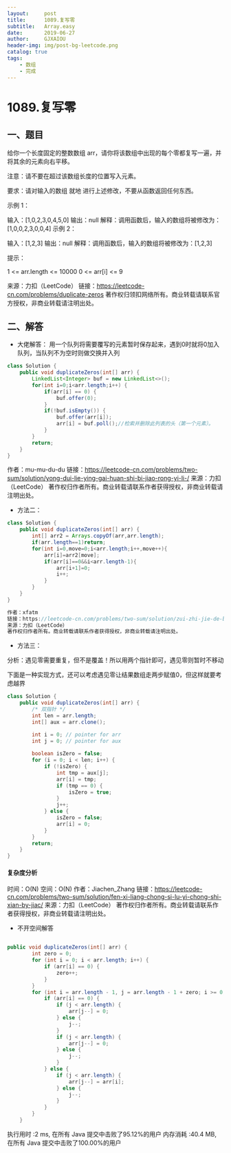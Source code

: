 ```yaml
---
layout:     post
title:      1089.复写零
subtitle:   Array.easy
date:       2019-06-27
author:     GJXAIOU
header-img: img/post-bg-leetcode.png
catalog: true
tags:
    - 数组
	- 完成 
---
```



# 1089.复写零

## 一、题目

给你一个长度固定的整数数组 arr，请你将该数组中出现的每个零都复写一遍，并将其余的元素向右平移。

注意：请不要在超过该数组长度的位置写入元素。

要求：请对输入的数组 就地 进行上述修改，不要从函数返回任何东西。

 

示例 1：

输入：[1,0,2,3,0,4,5,0]
输出：null
解释：调用函数后，输入的数组将被修改为：[1,0,0,2,3,0,0,4]
示例 2：

输入：[1,2,3]
输出：null
解释：调用函数后，输入的数组将被修改为：[1,2,3]


提示：

1 <= arr.length <= 10000
0 <= arr[i] <= 9

来源：力扣（LeetCode）
链接：https://leetcode-cn.com/problems/duplicate-zeros
著作权归领扣网络所有。商业转载请联系官方授权，非商业转载请注明出处。

## 二、解答

- 大佬解答：
用一个队列将需要覆写的元素暂时保存起来，遇到0时就将0加入队列，当队列不为空时则做交换并入列
```java
class Solution {
    public void duplicateZeros(int[] arr) {
        LinkedList<Integer> buf = new LinkedList<>();
        for(int i=0;i<arr.length;i++) {
            if(arr[i] == 0) {
                buf.offer(0);
            }
            if(!buf.isEmpty()) {
                buf.offer(arr[i]);
                arr[i] = buf.poll();//检索并删除此列表的头（第一个元素）。
            }
        }
        return;
    }
}
```
作者：mu-mu-du-du
链接：https://leetcode-cn.com/problems/two-sum/solution/yong-dui-lie-ying-gai-huan-shi-bi-jiao-rong-yi-li-/
来源：力扣（LeetCode）
著作权归作者所有。商业转载请联系作者获得授权，非商业转载请注明出处。



- 方法二：

```java
class Solution {
    public void duplicateZeros(int[] arr) {
        int[] arr2 = Arrays.copyOf(arr,arr.length);
        if(arr.length==1)return;
        for(int i=0,move=0;i<arr.length;i++,move++){
            arr[i]=arr2[move];
            if(arr[i]==0&&i<arr.length-1){
                arr[i+1]=0;
                i++;
            }
        }
    }
}

作者：xfatm
链接：https://leetcode-cn.com/problems/two-sum/solution/zui-zhi-jie-de-ban-fa-by-xfatm/
来源：力扣（LeetCode）
著作权归作者所有。商业转载请联系作者获得授权，非商业转载请注明出处。
```

- 方法三：

分析：遇见零需要重复，但不是覆盖！所以用两个指针即可，遇见零则暂时不移动

下面是一种实现方式，还可以考虑遇见零让结果数组走两步赋值0，但这样就要考虑越界

```java
class Solution {
    public void duplicateZeros(int[] arr) {
        /* 双指针 */
        int len = arr.length;
        int[] aux = arr.clone();

        int i = 0; // pointer for arr
        int j = 0; // pointer for aux        
        
        boolean isZero = false;
        for (i = 0; i < len; i++) {
            if (!isZero) {
                int tmp = aux[j];
                arr[i] = tmp;
                if (tmp == 0) {
                    isZero = true;
                }
                j++;
            } else {
                isZero = false;
                arr[i] = 0;
            }
        }
        return;
    }
}
```

#### 复杂度分析

时间：O(N)
空间：O(N)
作者：Jiachen_Zhang
链接：https://leetcode-cn.com/problems/two-sum/solution/fen-xi-liang-chong-si-lu-yi-chong-shi-xian-by-jiac/
来源：力扣（LeetCode）
著作权归作者所有。商业转载请联系作者获得授权，非商业转载请注明出处。

- 不开空间解答

```java

public void duplicateZeros(int[] arr) {
		int zero = 0;
		for (int i = 0; i < arr.length; i++) {
			if (arr[i] == 0) {
				zero++;
			}
		}
		for (int i = arr.length - 1, j = arr.length - 1 + zero; i >= 0; i--) {
			if (arr[i] == 0) {
				if (j < arr.length) {
					arr[j--] = 0;
				} else {
					j--;
				}
				if (j < arr.length) {
					arr[j--] = 0;
				} else {
					j--;
				}
			} else {
				if (j < arr.length) {
					arr[j--] = arr[i];
				} else {
					j--;
				}
			}
		}
	}
```

执行用时 :2 ms, 在所有 Java 提交中击败了95.12%的用户
内存消耗 :40.4 MB, 在所有 Java 提交中击败了100.00%的用户










